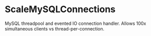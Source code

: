 # ScaleMySQLConnections
MySQL threadpool and evented IO connection handler. Allows 100x simultaneous clients vs thread-per-connection.
